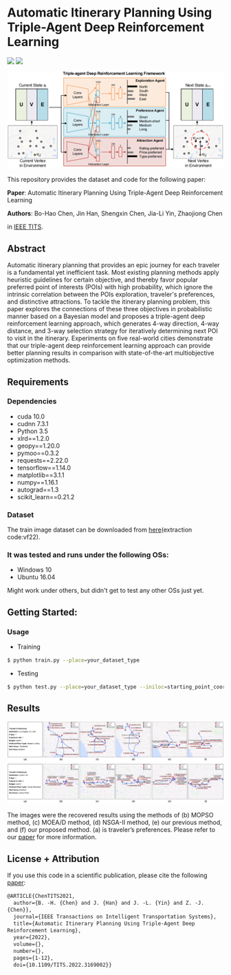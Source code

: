 # Automatic Itinerary Planning Using Triple-Agent Deep Reinforcement Learning

![](https://img.shields.io/badge/Tensorflow-1.14.0-yellow)
![](https://img.shields.io/badge/Cuda-10.0-blue)

![](save_graph/main_network.png)


This repository provides the dataset and code for the following paper:

**Paper**: Automatic Itinerary Planning Using Triple-Agent Deep Reinforcement Learning

**Authors**: Bo-Hao Chen, Jin Han, Shengxin Chen, Jia-Li Yin, Zhaojiong Chen

in [IEEE TITS](https://ieeexplore.ieee.org/document/9766177).


## Abstract
Automatic itinerary planning that provides an epic journey for each traveler is a fundamental yet inefficient task. Most existing planning methods apply heuristic guidelines for certain objective, and thereby favor popular preferred point of interests (POIs) with high probability, which ignore the intrinsic correlation between the POIs exploration, traveler's preferences, and distinctive attractions. To tackle the itinerary planning problem, this paper explores the connections of these three objectives in probabilistic manner based on a Bayesian model and proposes a triple-agent deep reinforcement learning approach, which generates 4-way direction, 4-way distance, and 3-way selection strategy for iteratively determining next POI to visit in the itinerary. Experiments on five real-world cities demonstrate that our triple-agent deep reinforcement learning approach can provide better planning results in comparison with state-of-the-art multiobjective optimization methods.

## Requirements

### Dependencies
* cuda 10.0
* cudnn 7.3.1
* Python 3.5
* xlrd==1.2.0
* geopy==1.20.0
* pymoo==0.3.2
* requests==2.22.0
* tensorflow==1.14.0
* matplotlib==3.1.1
* numpy==1.16.1
* autograd==1.3
* scikit_learn==0.21.2

### Dataset
The train image dataset can be downloaded from [here](https://pan.baidu.com/s/1pWibbJ9f5XpSFhwPR66A3g)(extraction code:vf22).

### It was tested and runs under the following OSs:
* Windows 10
* Ubuntu 16.04

Might work under others, but didn't get to test any other OSs just yet.

## Getting Started:
### Usage
* Training
```bash
$ python train.py --place=your_dataset_type
```
* Testing
```bash
$ python test.py --place=your_dataset_type --iniloc=starting_point_coordinates --endloc=terminal_point_coordinates --tottime=total_number_of_locations_traveled --Budgetlevel=your_budget_level --mytype=preferred_location_type
```

## Results
![](save_graph/LA.png)
![](save_graph/London.png)

The images were the recovered results using the methods of (b) MOPSO method, (c) MOEA/D method, (d) NSGA-II method, (e) our previous method, and (f) our
proposed method. (a) is traveler’s preferences. Please refer to our [paper](https://ieeexplore.ieee.org/document/9766177) for more information.

## License + Attribution
If you use this code in a scientific publication, please cite the following [paper](https://ieeexplore.ieee.org/document/9357944):
```
@ARTICLE{ChenTITS2021,
  author={B. -H. {Chen} and J. {Han} and J. -L. {Yin} and Z. -J. {Chen}},
  journal={IEEE Transactions on Intelligent Transportation Systems}, 
  title={Automatic Itinerary Planning Using Triple-Agent Deep Reinforcement Learning}, 
  year={2022},
  volume={},
  number={},
  pages={1-12},
  doi={10.1109/TITS.2022.3169002}}
```
